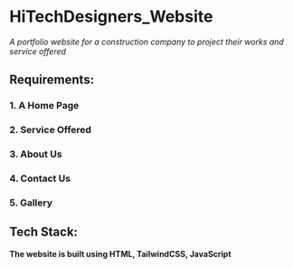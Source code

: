 # HiTechDesigners_Website
*A portfolio website for a construction company to project their works and service offered*


## Requirements:
###   1. A Home Page
###   2. Service Offered
###   3. About Us
###   4. Contact Us
###   5. Gallery


## Tech Stack:
**The website is built using HTML, TailwindCSS, JavaScript**

